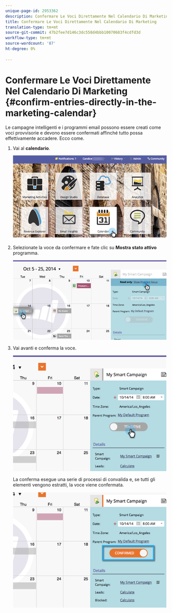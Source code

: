 ```yaml
---
unique-page-id: 2953362
description: Confermare Le Voci Direttamente Nel Calendario Di Marketing - Documenti Marketo - Documentazione Del Prodotto
title: Confermare Le Voci Direttamente Nel Calendario Di Marketing
translation-type: tm+mt
source-git-commit: 47b2fee7d146c3dc558d4bbb10070683f4cdfd3d
workflow-type: tm+mt
source-wordcount: '87'
ht-degree: 0%

---
```



# Confermare Le Voci Direttamente Nel Calendario Di Marketing {#confirm-entries-directly-in-the-marketing-calendar}

Le campagne intelligenti e i programmi email possono essere creati come voci provvisorie e devono essere confermati affinché tutto possa effettivamente accadere. Ecco come.

1. Vai al **calendario**.

   ![](assets/2017-05-10-15-30-47-5.png)

1. Selezionate la voce da confermare e fate clic su **Mostra stato attivo** programma.

   ![](assets/image2014-10-20-13-3a22-3a15.png)

1. Vai avanti e conferma la voce.

   ![](assets/image2014-10-20-13-3a22-3a26.png)

   La conferma esegue una serie di processi di convalida e, se tutti gli elementi vengono estratti, la voce viene confermata.

   ![](assets/image2014-10-20-13-3a22-3a36.png)

